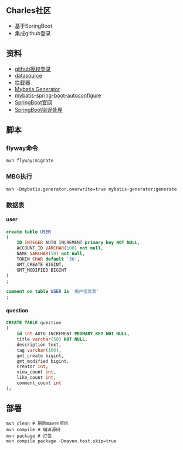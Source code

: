 ## Charles社区
- 基于SpringBoot
- 集成github登录

## 资料
- [github授权登录](https://developer.github.com/apps/building-oauth-apps/authorizing-oauth-apps/)
- [datasource](https://docs.spring.io/spring-boot/docs/current/reference/html/boot-features-sql.html)
- [拦截器](https://docs.spring.io/spring/docs/current/spring-framework-reference/web.html#mvc-handlermapping-interceptor)
- [Mybatis Generator](https://mybatis.org/generator/)
- [mybatis-spring-boot-autoconfigure](http://mybatis.org/spring-boot-starter/mybatis-spring-boot-autoconfigure/)
- [SpringBoot官网](https://docs.spring.io/spring-boot/docs/current/reference/htmlsingle/)
- [SpringBoot错误处理](https://docs.spring.io/spring-boot/docs/current/reference/htmlsingle/#boot-features-error-handling)

## 脚本
### flyway命令
```shell
mvn flyway:migrate 
```
### MBG执行
```shell
mvn -Dmybatis.generator.overwrite=true mybatis-generator:generate
```
### 数据表
#### user
```sql
create table USER
(
	ID INTEGER AUTO_INCREMENT primary key NOT NULL,
	ACCOUNT_ID VARCHAR(100) not null,
	NAME VARCHAR(50) not null,
	TOKEN CHAR default '36',
	GMT_CREATE BIGINT,
	GMT_MODIFIED BIGINT
)
;

comment on table USER is '用户信息表'
;
```
#### question
```sql
CREATE TABLE question
(
    id int AUTO_INCREMENT PRIMARY KEY NOT NULL,
    title varchar(50) NOT NULL,
    description text,
    tag varchar(100),
    gmt_create bigint,
    gmt_modified bigint,
    creator int,
    view_count int,
    like_count int,
    comment_count int
);
```

## 部署
```
mvn clean # 删除maven项目
mvn compile # 编译源码
mvn package # 打包
mvn compile package -Dmaven.test.skip=true

```